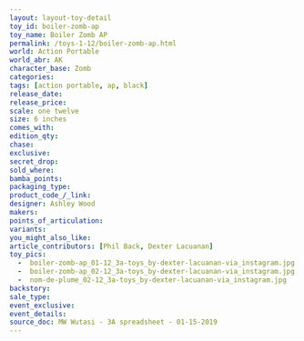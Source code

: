 ```yaml
---
layout: layout-toy-detail 
toy_id: boiler-zomb-ap
toy_name: Boiler Zomb AP
permalink: /toys-1-12/boiler-zomb-ap.html
world: Action Portable
world_abr: AK
character_base: Zomb
categories: 
tags: [action portable, ap, black]
release_date: 
release_price:  
scale: one twelve
size: 6 inches
comes_with: 
edition_qty: 
chase: 
exclusive: 
secret_drop: 
sold_where: 
bamba_points: 
packaging_type: 
product_code_/_link: 
designer: Ashley Wood
makers: 
points_of_articulation: 
variants: 
you_might_also_like: 
article_contributors: [Phil Back, Dexter Lacuanan]
toy_pics: 
  -  boiler-zomb-ap_01-12_3a-toys_by-dexter-lacuanan-via_instagram.jpg
  -  boiler-zomb-ap_02-12_3a-toys_by-dexter-lacuanan-via_instagram.jpg
  -  nom-de-plume_02-12_3a-toys_by-dexter-lacuanan-via_instagram.jpg
backstory:
sale_type: 
event_exclusive: 
event_details: 
source_doc: MW Wutasi - 3A spreadsheet - 01-15-2019
---
```

